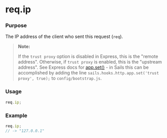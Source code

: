 # req.ip
### Purpose
The IP address of the client who sent this request (`req`).

> **Note:**
>
> If the `trust proxy` option is disabled in Express, this is the "remote address". Otherwise, if `trust proxy` is enabled, this is the "upstream address".
> See Express docs for [app.set()](http://expressjs.com/api.html#app.set) - in Sails
> this can be accomplished by adding the line `sails.hooks.http.app.set('trust proxy', true);` to `config/bootstrap.js`. 

### Usage
```javascript
req.ip;
```

### Example
```javascript
req.ip;
// -> "127.0.0.1"
```


<docmeta name="uniqueID" value="reqip681943">
<docmeta name="displayName" value="req.ip">


